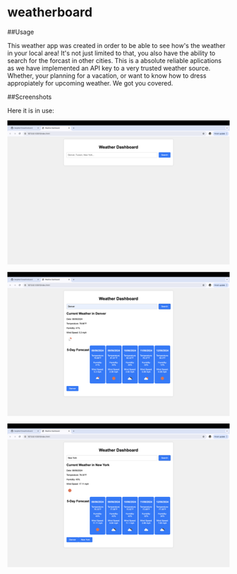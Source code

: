 # weatherboard

##Usage

This weather app was created in order to be able to see how's the weather in your local area! It's not just limited to that, you also have the ability to search for the forcast in other cities.
This is a absolute reliable aplications as we have implemented an API key to a very trusted weather source. Whether, your planning for a vacation, or want to know how to dress appropiately for upcoming weather. We got you covered.

##Screenshots

Here it is in use:

![page upon loading](./images/ss1.png)

![after one input](./images/ss2.png)

![after two inputs](./images/ss3.png)